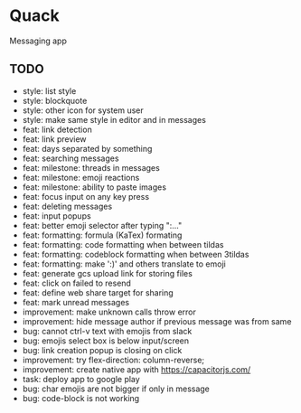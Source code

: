 # Quack
Messaging app

## TODO
- style: list style
- style: blockquote
- style: other icon for system user
- style: make same style in editor and in messages
- feat: link detection
- feat: link preview
- feat: days separated by something
- feat: searching messages
- feat: milestone: threads in messages
- feat: milestone: emoji reactions 
- feat: milestone: ability to paste images
- feat: focus input on any key press
- feat: deleting messages
- feat: input popups
- feat: better emoji selector after typing ":..."
- feat: formatting: formula (KaTex) formating
- feat: formatting: code formatting when between tildas
- feat: formatting: codeblock formatting when between 3tildas
- feat: formatting: make ':)' and others translate to emoji
- feat: generate gcs upload link for storing files
- feat: click on failed to resend
- feat: define web share target for sharing
- feat: mark unread messages
- improvement: make unknown calls throw error
- improvement: hide message author if previous message was from same
- bug: cannot ctrl-v text with emojis from slack
- bug: emojis select box is below input/screen
- bug: link creation popup is closing on click
- improvement: try flex-direction: column-reverse;
- improvement: create native app with https://capacitorjs.com/
- task: deploy app to google play
- bug: char emojis are not bigger if only in message
- bug: code-block is not working
